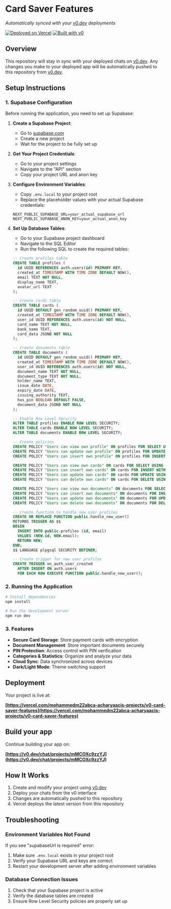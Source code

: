 # Card Saver Features

*Automatically synced with your [v0.dev](https://v0.dev) deployments*

[![Deployed on Vercel](https://img.shields.io/badge/Deployed%20on-Vercel-black?style=for-the-badge&logo=vercel)](https://vercel.com/mohammedm22abca-acharyaacis-projects/v0-card-saver-features)
[![Built with v0](https://img.shields.io/badge/Built%20with-v0.dev-black?style=for-the-badge)](https://v0.dev/chat/projects/mMCOXc9zzYJ)

## Overview

This repository will stay in sync with your deployed chats on [v0.dev](https://v0.dev).
Any changes you make to your deployed app will be automatically pushed to this repository from [v0.dev](https://v0.dev).

## Setup Instructions

### 1. Supabase Configuration

Before running the application, you need to set up Supabase:

1. **Create a Supabase Project**:
   - Go to [supabase.com](https://supabase.com)
   - Create a new project
   - Wait for the project to be fully set up

2. **Get Your Project Credentials**:
   - Go to your project settings
   - Navigate to the "API" section
   - Copy your project URL and anon key

3. **Configure Environment Variables**:
   - Copy `.env.local` to your project root
   - Replace the placeholder values with your actual Supabase credentials:
   ```env
   NEXT_PUBLIC_SUPABASE_URL=your_actual_supabase_url
   NEXT_PUBLIC_SUPABASE_ANON_KEY=your_actual_anon_key
   ```

4. **Set Up Database Tables**:
   - Go to your Supabase project dashboard
   - Navigate to the SQL Editor
   - Run the following SQL to create the required tables:

   ```sql
   -- Create profiles table
   CREATE TABLE profiles (
     id UUID REFERENCES auth.users(id) PRIMARY KEY,
     created_at TIMESTAMP WITH TIME ZONE DEFAULT NOW(),
     email TEXT NOT NULL,
     display_name TEXT,
     avatar_url TEXT
   );

   -- Create cards table
   CREATE TABLE cards (
     id UUID DEFAULT gen_random_uuid() PRIMARY KEY,
     created_at TIMESTAMP WITH TIME ZONE DEFAULT NOW(),
     user_id UUID REFERENCES auth.users(id) NOT NULL,
     card_name TEXT NOT NULL,
     bank_name TEXT,
     card_data JSONB NOT NULL
   );

   -- Create documents table
   CREATE TABLE documents (
     id UUID DEFAULT gen_random_uuid() PRIMARY KEY,
     created_at TIMESTAMP WITH TIME ZONE DEFAULT NOW(),
     user_id UUID REFERENCES auth.users(id) NOT NULL,
     document_name TEXT NOT NULL,
     document_type TEXT NOT NULL,
     holder_name TEXT,
     issue_date DATE,
     expiry_date DATE,
     issuing_authority TEXT,
     has_pin BOOLEAN DEFAULT FALSE,
     document_data JSONB NOT NULL
   );

   -- Enable Row Level Security
   ALTER TABLE profiles ENABLE ROW LEVEL SECURITY;
   ALTER TABLE cards ENABLE ROW LEVEL SECURITY;
   ALTER TABLE documents ENABLE ROW LEVEL SECURITY;

   -- Create policies
   CREATE POLICY "Users can view own profile" ON profiles FOR SELECT USING (auth.uid() = id);
   CREATE POLICY "Users can update own profile" ON profiles FOR UPDATE USING (auth.uid() = id);
   CREATE POLICY "Users can insert own profile" ON profiles FOR INSERT WITH CHECK (auth.uid() = id);

   CREATE POLICY "Users can view own cards" ON cards FOR SELECT USING (auth.uid() = user_id);
   CREATE POLICY "Users can insert own cards" ON cards FOR INSERT WITH CHECK (auth.uid() = user_id);
   CREATE POLICY "Users can update own cards" ON cards FOR UPDATE USING (auth.uid() = user_id);
   CREATE POLICY "Users can delete own cards" ON cards FOR DELETE USING (auth.uid() = user_id);

   CREATE POLICY "Users can view own documents" ON documents FOR SELECT USING (auth.uid() = user_id);
   CREATE POLICY "Users can insert own documents" ON documents FOR INSERT WITH CHECK (auth.uid() = user_id);
   CREATE POLICY "Users can update own documents" ON documents FOR UPDATE USING (auth.uid() = user_id);
   CREATE POLICY "Users can delete own documents" ON documents FOR DELETE USING (auth.uid() = user_id);

   -- Create function to handle new user profiles
   CREATE OR REPLACE FUNCTION public.handle_new_user()
   RETURNS TRIGGER AS $$
   BEGIN
     INSERT INTO public.profiles (id, email)
     VALUES (NEW.id, NEW.email);
     RETURN NEW;
   END;
   $$ LANGUAGE plpgsql SECURITY DEFINER;

   -- Create trigger for new user profiles
   CREATE TRIGGER on_auth_user_created
     AFTER INSERT ON auth.users
     FOR EACH ROW EXECUTE FUNCTION public.handle_new_user();
   ```

### 2. Running the Application

```bash
# Install dependencies
npm install

# Run the development server
npm run dev
```

### 3. Features

- **Secure Card Storage**: Store payment cards with encryption
- **Document Management**: Store important documents securely
- **PIN Protection**: Access control with PIN verification
- **Categories & Statistics**: Organize and analyze your data
- **Cloud Sync**: Data synchronized across devices
- **Dark/Light Mode**: Theme switching support

## Deployment

Your project is live at:

**[https://vercel.com/mohammedm22abca-acharyaacis-projects/v0-card-saver-features](https://vercel.com/mohammedm22abca-acharyaacis-projects/v0-card-saver-features)**

## Build your app

Continue building your app on:

**[https://v0.dev/chat/projects/mMCOXc9zzYJ](https://v0.dev/chat/projects/mMCOXc9zzYJ)**

## How It Works

1. Create and modify your project using [v0.dev](https://v0.dev)
2. Deploy your chats from the v0 interface
3. Changes are automatically pushed to this repository
4. Vercel deploys the latest version from this repository

## Troubleshooting

### Environment Variables Not Found
If you see "supabaseUrl is required" error:
1. Make sure `.env.local` exists in your project root
2. Verify your Supabase URL and keys are correct
3. Restart your development server after adding environment variables

### Database Connection Issues
1. Check that your Supabase project is active
2. Verify the database tables are created
3. Ensure Row Level Security policies are properly set up